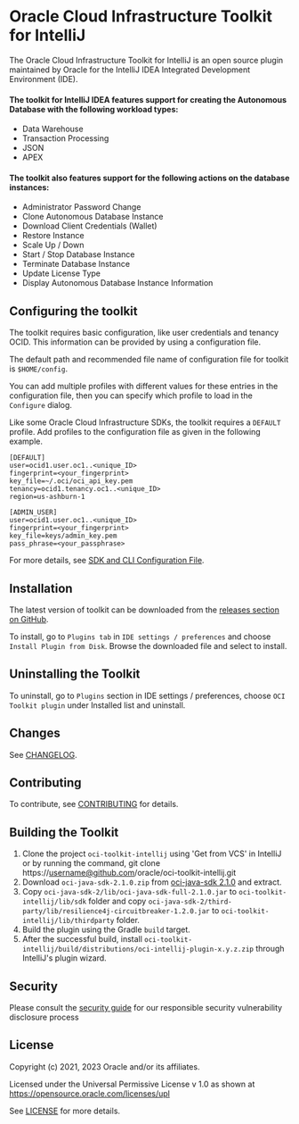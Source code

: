 # Oracle Cloud Infrastructure Toolkit for IntelliJ

The Oracle Cloud Infrastructure Toolkit for IntelliJ is an open source plugin maintained by Oracle for the IntelliJ IDEA Integrated Development Environment (IDE).

#### The toolkit for IntelliJ IDEA features support for creating the Autonomous Database with the following workload types:

* Data Warehouse 
* Transaction Processing 
* JSON
* APEX

#### The toolkit also features support for the following actions on the database instances:

* Administrator Password Change
* Clone Autonomous Database Instance
* Download Client Credentials (Wallet)
* Restore Instance
* Scale Up / Down
* Start / Stop Database Instance
* Terminate Database Instance
* Update License Type
* Display Autonomous Database Instance Information

## Configuring the toolkit

The toolkit requires basic configuration, like user credentials and tenancy OCID. This information can be provided by using a configuration file.

The default path and recommended file name of configuration file for toolkit is ``$HOME/config``.

You can add multiple profiles with different values for these entries in the configuration file, then you can specify which profile to load in the ``Configure`` dialog.

Like some Oracle Cloud Infrastructure SDKs, the toolkit requires a ``DEFAULT`` profile. Add profiles to the configuration file as given in the following example.

```
[DEFAULT]
user=ocid1.user.oc1..<unique_ID>
fingerprint=<your_fingerprint>
key_file=~/.oci/oci_api_key.pem
tenancy=ocid1.tenancy.oc1..<unique_ID>
region=us-ashburn-1

[ADMIN_USER]
user=ocid1.user.oc1..<unique_ID>
fingerprint=<your_fingerprint>
key_file=keys/admin_key.pem
pass_phrase=<your_passphrase>
```

For more details, see [SDK and CLI Configuration File](https://docs.oracle.com/en-us/iaas/Content/API/Concepts/sdkconfig.htm).

## Installation

The latest version of toolkit can be downloaded from the [releases section on GitHub](https://github.com/oracle/oci-toolkit-intellij/releases).

To install, go to ``Plugins tab`` in ``IDE settings / preferences`` and choose ``Install Plugin from Disk``. Browse the downloaded file and select to install.

## Uninstalling the Toolkit

To uninstall, go to ``Plugins`` section in IDE settings / preferences, choose ``OCI Toolkit plugin`` under Installed list and uninstall.

## Changes

See [CHANGELOG](./CHANGELOG.md).

## Contributing

To contribute, see [CONTRIBUTING](./CONTRIBUTING.md) for details.

## Building the Toolkit

  1. Clone the project ``oci-toolkit-intellij`` using 'Get from VCS' in IntelliJ or by running the command,
     git clone https://username@github.com/oracle/oci-toolkit-intellij.git
  2. Download ``oci-java-sdk-2.1.0.zip`` from [oci-java-sdk  2.1.0](https://github.com/oracle/oci-java-sdk/releases/tag/v2.1.0) and extract.
  3. Copy ``oci-java-sdk-2/lib/oci-java-sdk-full-2.1.0.jar`` to ``oci-toolkit-intellij/lib/sdk`` folder and copy ``oci-java-sdk-2/third-party/lib/resilience4j-circuitbreaker-1.2.0.jar`` to ``oci-toolkit-intellij/lib/thirdparty`` folder.
  4. Build the plugin using the Gradle ``build`` target.
  5. After the successful build, install ``oci-toolkit-intellij/build/distributions/oci-intellij-plugin-x.y.z.zip`` through IntelliJ's plugin wizard.

## Security

Please consult the [security guide](./SECURITY.md) for our responsible security vulnerability disclosure process

## License

Copyright (c) 2021, 2023 Oracle and/or its affiliates.

Licensed under the Universal Permissive License v 1.0 as shown at https://opensource.oracle.com/licenses/upl

See [LICENSE](./LICENSE.txt) for more details.

